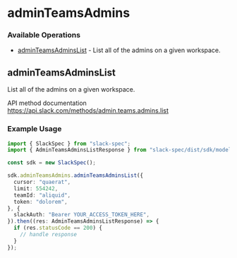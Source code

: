 # adminTeamsAdmins

### Available Operations

* [adminTeamsAdminsList](#adminteamsadminslist) - List all of the admins on a given workspace.

## adminTeamsAdminsList

List all of the admins on a given workspace.

API method documentation
<https://api.slack.com/methods/admin.teams.admins.list>

### Example Usage

```typescript
import { SlackSpec } from "slack-spec";
import { AdminTeamsAdminsListResponse } from "slack-spec/dist/sdk/models/operations";

const sdk = new SlackSpec();

sdk.adminTeamsAdmins.adminTeamsAdminsList({
  cursor: "quaerat",
  limit: 554242,
  teamId: "aliquid",
  token: "dolorem",
}, {
  slackAuth: "Bearer YOUR_ACCESS_TOKEN_HERE",
}).then((res: AdminTeamsAdminsListResponse) => {
  if (res.statusCode == 200) {
    // handle response
  }
});
```
